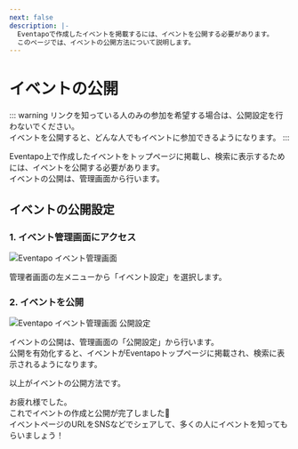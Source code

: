 ```yaml
---
next: false
description: |-
  Eventapoで作成したイベントを掲載するには、イベントを公開する必要があります。
  このページでは、イベントの公開方法について説明します。
---
```


# イベントの公開

::: warning
リンクを知っている人のみの参加を希望する場合は、公開設定を行わないでください。  
イベントを公開すると、どんな人でもイベントに参加できるようになります。
:::

Eventapo上で作成したイベントをトップページに掲載し、検索に表示するためには、イベントを公開する必要があります。  
イベントの公開は、管理画面から行います。

## イベントの公開設定

### 1. イベント管理画面にアクセス

![Eventapo イベント管理画面](/images/guide/eventapo-admin-event.png)

管理者画面の左メニューから「イベント設定」を選択します。

### 2. イベントを公開

![Eventapo イベント管理画面 公開設定](/images/guide/eventapo-admin-public.gif)

イベントの公開は、管理画面の「公開設定」から行います。  
公開を有効化すると、イベントがEventapoトップページに掲載され、検索に表示されるようになります。

以上がイベントの公開方法です。

お疲れ様でした。  
これでイベントの作成と公開が完了しました:tada:  
イベントページのURLをSNSなどでシェアして、多くの人にイベントを知ってもらいましょう！
